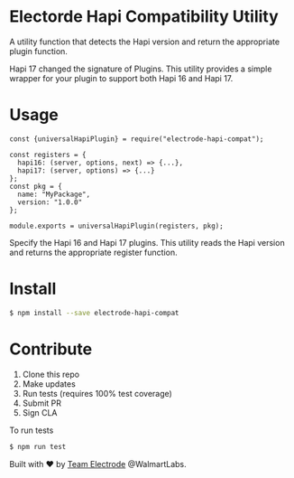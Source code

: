 # Electorde Hapi Compatibility Utility

A utility function that detects the Hapi version and return the appropriate plugin function.

Hapi 17 changed the signature of Plugins. This utility provides a simple wrapper for your plugin to support both Hapi 16 and Hapi 17.

# Usage

```
const {universalHapiPlugin} = require("electrode-hapi-compat");

const registers = {
  hapi16: (server, options, next) => {...},
  hapi17: (server, options) => {...}
};
const pkg = {
  name: "MyPackage",
  version: "1.0.0"
};

module.exports = universalHapiPlugin(registers, pkg);
```

Specify the Hapi 16 and Hapi 17 plugins. This utility reads the Hapi version and returns the appropriate register function.

# Install

```bash
$ npm install --save electrode-hapi-compat
```

# Contribute

1. Clone this repo
2. Make updates
3. Run tests (requires 100% test coverage)
4. Submit PR
5. Sign CLA

To run tests

```bash
$ npm run test
```

Built with :heart: by [Team Electrode](https://github.com/orgs/electrode-io/people) @WalmartLabs.

[hapi]: https://www.npmjs.com/package/hapi
